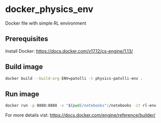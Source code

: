 # docker_physics_env
Docker file with simple RL environment

## Prerequisites
Install Docker: https://docs.docker.com/v17.12/cs-engine/1.13/

## Build image
```bash
docker build --build-arg ENV=patolli -t physics-patolli-env .
```

## Run image
```bash
docker run -p 8888:8888 -v "$(pwd)/notebooks":/notebooks -it rl-env
```

For more details vist: https://docs.docker.com/engine/reference/builder/
